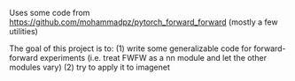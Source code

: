 Uses some code from https://github.com/mohammadpz/pytorch_forward_forward (mostly a few utilities)

The goal of this project is to:
(1) write some generalizable code for forward-forward experiments (i.e. treat FWFW as a nn module and let the other modules vary)
(2) try to apply it to imagenet
